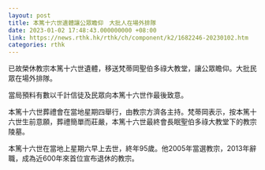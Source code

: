 ```yaml
---
layout: post
title: 本篤十六世遺體讓公眾瞻仰　大批人在場外排隊
date: 2023-01-02 17:48:43.000000000 +08:00
link: https://news.rthk.hk/rthk/ch/component/k2/1682246-20230102.htm
categories: rthk
---
```


已故榮休教宗本篤十六世遺體，移送梵蒂岡聖伯多祿大教堂，讓公眾瞻仰。大批民眾在場外排隊。

當局預料有數以千計信徒及民眾向本篤十六世作最後致意。

本篤十六世葬禮會在當地星期四舉行，由教宗方濟各主持。梵蒂岡表示，按本篤十六世生前意願，葬禮簡單而莊嚴，本篤十六世最終會長眠聖伯多祿大教堂下的教宗陵墓。 

本篤十六世在當地上星期六早上去世，終年95歲。他2005年當選教宗，2013年辭職，成為近600年來首位宣布退休的教宗。
